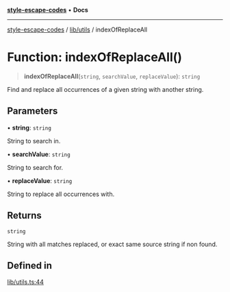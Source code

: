 [**style-escape-codes**](../../../README.md) • **Docs**

***

[style-escape-codes](../../../modules.md) / [lib/utils](../README.md) / indexOfReplaceAll

# Function: indexOfReplaceAll()

> **indexOfReplaceAll**(`string`, `searchValue`, `replaceValue`): `string`

Find and replace all occurrences of a given string with another string.

## Parameters

• **string**: `string`

String to search in.

• **searchValue**: `string`

String to search for.

• **replaceValue**: `string`

String to replace all occurrences with.

## Returns

`string`

String with all matches replaced, or exact same source string if non
found.

## Defined in

[lib/utils.ts:44](https://github.com/mastermind-0xff/style-escape-codes/blob/f70027a113314c5fe8c8e4fe231b59efc8b75d4d/src/lib/utils.ts#L44)
